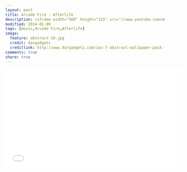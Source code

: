 ```yaml
---
layout: post
title: Arcade Fire - Afterlife
description: <iframe width="560" height="315" src="//www.youtube.com/embed/r75BFcH4u2k" frameborder="0" allowfullscreen></iframe>
modified: 2014-01-09
tags: [music,Arcade Fire,Afterlife]
image:
  feature: abstract-10.jpg
  credit: dargadgetz
  creditlink: http://www.dargadgetz.com/ios-7-abstract-wallpaper-pack-for-iphone-5-and-ipod-touch-retina/
comments: true
share: true  
---
```


<iframe width="560" height="315" src="//www.youtube.com/embed/r75BFcH4u2k" frameborder="0" allowfullscreen></iframe>